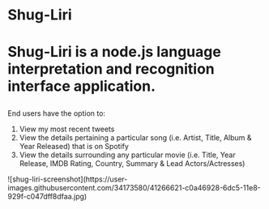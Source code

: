 # Shug-Liri

<h1>

Shug-Liri is a node.js language interpretation and recognition interface application.
</h1>

<p>

End users have the option to:

1. View my most recent tweets
2. View the details pertaining a particular song (i.e. Artist, Title, Album & Year Released) that is on Spotify
3. View the details surrounding any particular movie (i.e. Title, Year Release, IMDB Rating, Country, Summary & Lead Actors/Actresses)

</p>
![shug-liri-screenshot](https://user-images.githubusercontent.com/34173580/41266621-c0a46928-6dc5-11e8-929f-c047dff8dfaa.jpg)
